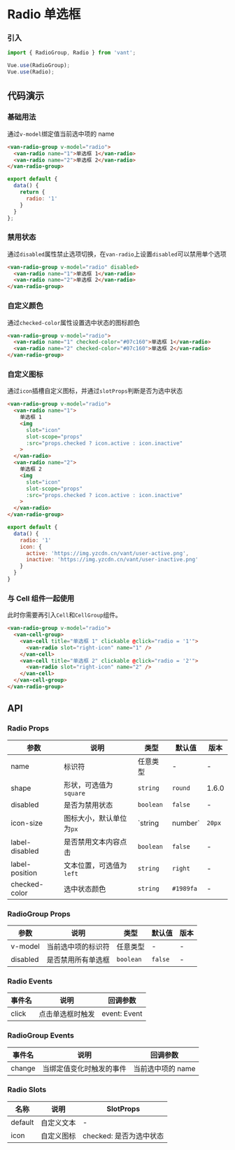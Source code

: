 # Radio 单选框

### 引入

``` javascript
import { RadioGroup, Radio } from 'vant';

Vue.use(RadioGroup);
Vue.use(Radio);
```

## 代码演示

### 基础用法

通过`v-model`绑定值当前选中项的 name

```html
<van-radio-group v-model="radio">
  <van-radio name="1">单选框 1</van-radio>
  <van-radio name="2">单选框 2</van-radio>
</van-radio-group>
```

```javascript
export default {
  data() {
    return {
      radio: '1'
    }
  }
};
```

### 禁用状态

通过`disabled`属性禁止选项切换，在`van-radio`上设置`disabled`可以禁用单个选项

```html
<van-radio-group v-model="radio" disabled>
  <van-radio name="1">单选框 1</van-radio>
  <van-radio name="2">单选框 2</van-radio>
</van-radio-group>
```

### 自定义颜色

通过`checked-color`属性设置选中状态的图标颜色

```html
<van-radio-group v-model="radio">
  <van-radio name="1" checked-color="#07c160">单选框 1</van-radio>
  <van-radio name="2" checked-color="#07c160">单选框 2</van-radio>
</van-radio-group>
```

### 自定义图标

通过`icon`插槽自定义图标，并通过`slotProps`判断是否为选中状态

```html
<van-radio-group v-model="radio">
  <van-radio name="1">
    单选框 1
    <img
      slot="icon"
      slot-scope="props"
      :src="props.checked ? icon.active : icon.inactive"
    >
  </van-radio>
  <van-radio name="2">
    单选框 2
    <img
      slot="icon"
      slot-scope="props"
      :src="props.checked ? icon.active : icon.inactive"
    >
  </van-radio>
</van-radio-group>
```

```js
export default {
  data() {
    radio: '1'
    icon: {
      active: 'https://img.yzcdn.cn/vant/user-active.png',
      inactive: 'https://img.yzcdn.cn/vant/user-inactive.png'
    }
  }
}
```

### 与 Cell 组件一起使用

此时你需要再引入`Cell`和`CellGroup`组件。

```html
<van-radio-group v-model="radio">
  <van-cell-group>
    <van-cell title="单选框 1" clickable @click="radio = '1'">
      <van-radio slot="right-icon" name="1" />
    </van-cell>
    <van-cell title="单选框 2" clickable @click="radio = '2'">
      <van-radio slot="right-icon" name="2" />
    </van-cell>
  </van-cell-group>
</van-radio-group>
```

## API

### Radio Props

| 参数 | 说明 | 类型 | 默认值 | 版本 |
|------|------|------|------|------|
| name | 标识符 | 任意类型 | - | - |
| shape | 形状，可选值为 `square` | `string` | `round` | 1.6.0 |
| disabled | 是否为禁用状态 | `boolean` | `false` | - |
| icon-size | 图标大小，默认单位为`px` | `string | number` | `20px` | 2.0.0 |
| label-disabled | 是否禁用文本内容点击 | `boolean` | `false` | - |
| label-position | 文本位置，可选值为 `left` | `string` | `right` | - |
| checked-color | 选中状态颜色 | `string` | `#1989fa` | - |

### RadioGroup Props

| 参数 | 说明 | 类型 | 默认值 | 版本 |
|------|------|------|------|------|
| v-model | 当前选中项的标识符 | 任意类型 | - | - |
| disabled | 是否禁用所有单选框 | `boolean` | `false` | - |

### Radio Events

| 事件名 | 说明 | 回调参数 |
|------|------|------|
| click | 点击单选框时触发 | event: Event |

### RadioGroup Events

| 事件名 | 说明 | 回调参数 |
|------|------|------|
| change | 当绑定值变化时触发的事件 | 当前选中项的 name |

### Radio Slots

| 名称 | 说明 | SlotProps |
|------|------|------|
| default | 自定义文本 | - |
| icon | 自定义图标 | checked: 是否为选中状态 |
